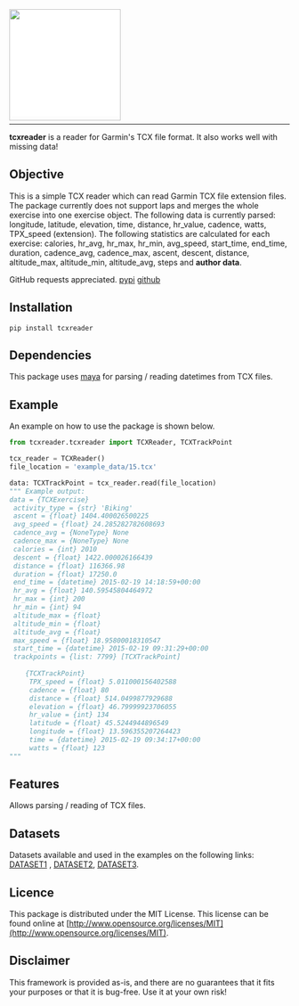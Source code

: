 <div width="200" style="background-color: white; width: 200px">
 <img width="200" style="margin-bottom:-8px" src="https://raw.githubusercontent.com/alenrajsp/tcxreader/main/.github/logo/logo-white-background.png">
</div>

---

**tcxreader** is a reader for Garmin's TCX file format. It also works well with missing data!

## Objective

This is a simple TCX reader which can read Garmin TCX file extension files. The package currently does not
support laps and merges the whole exercise into one exercise object. The following data is currently parsed: longitude,
latitude, elevation, time, distance, hr_value, cadence, watts, TPX_speed (extension). The following statistics are
calculated for each exercise: calories, hr_avg, hr_max, hr_min, avg_speed, start_time, end_time, duration, cadence_avg,
cadence_max, ascent, descent, distance, altitude_max, altitude_min, altitude_avg, steps and **author data**.

GitHub requests appreciated.
[pypi](https://pypi.org/project/tcxreader/)
[github](https://github.com/alenrajsp/tcxreader)

## Installation

```
pip install tcxreader
```

## Dependencies

This package uses [maya](https://pypi.org/project/maya/) for parsing / reading datetimes from TCX files.

## Example

An example on how to use the package is shown below.

```python
from tcxreader.tcxreader import TCXReader, TCXTrackPoint

tcx_reader = TCXReader()
file_location = 'example_data/15.tcx'

data: TCXTrackPoint = tcx_reader.read(file_location)
""" Example output:
data = {TCXExercise}
 activity_type = {str} 'Biking'
 ascent = {float} 1404.400026500225
 avg_speed = {float} 24.285282782608693
 cadence_avg = {NoneType} None
 cadence_max = {NoneType} None
 calories = {int} 2010
 descent = {float} 1422.000026166439
 distance = {float} 116366.98
 duration = {float} 17250.0
 end_time = {datetime} 2015-02-19 14:18:59+00:00
 hr_avg = {float} 140.59545804464972
 hr_max = {int} 200
 hr_min = {int} 94
 altitude_max = {float}
 altitude_min = {float}
 altitude_avg = {float}
 max_speed = {float} 18.95800018310547
 start_time = {datetime} 2015-02-19 09:31:29+00:00
 trackpoints = {list: 7799} [TCXTrackPoint]
 
    {TCXTrackPoint}
	 TPX_speed = {float} 5.011000156402588
	 cadence = {float} 80
	 distance = {float} 514.0499877929688
	 elevation = {float} 46.79999923706055
	 hr_value = {int} 134
	 latitude = {float} 45.5244944896549
	 longitude = {float} 13.596355207264423
	 time = {datetime} 2015-02-19 09:34:17+00:00
	 watts = {float} 123
"""
```

## Features

Allows parsing / reading of TCX files.

## Datasets

Datasets available and used in the examples on the following links: [DATASET1](http://iztok-jr-fister.eu/static/publications/Sport5.zip)
, [DATASET2](http://iztok-jr-fister.eu/static/css/datasets/Sport.zip), [DATASET3](https://github.com/firefly-cpp/tcx-test-files).

## Licence

This package is distributed under the MIT License. This license can be found online
at [http://www.opensource.org/licenses/MIT](http://www.opensource.org/licenses/MIT).

## Disclaimer

This framework is provided as-is, and there are no guarantees that it fits your purposes or that it is bug-free. Use it
at your own risk!
